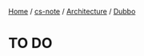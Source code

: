 [Home](https://mengxianbin.github.io) /
[cs-note](https://mengxianbin.github.io/cs-note/content) /
[Architecture](https://mengxianbin.github.io/cs-note/content/Architecture) /
[Dubbo](https://mengxianbin.github.io/cs-note/content/Architecture/Dubbo)

# TO DO

